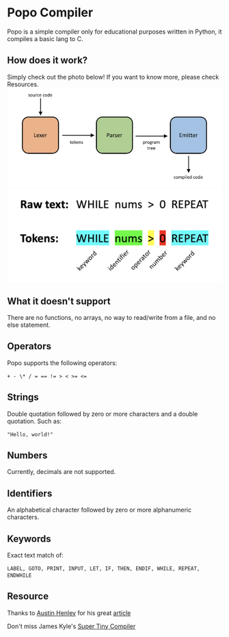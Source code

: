 # Popo Compiler

Popo is a simple compiler only for educational purposes written in Python, it compiles a basic lang to C.

## How does it work?

Simply check out the photo below! If you want to know more, please check Resources.
![Compiler Steps](./images/compilersteps.png)
![Tokens](./images/tokens.png)

## What it doesn't support

There are no functions, no arrays, no way to read/write from a file, and no else statement.

## Operators

Popo supports the following operators:

```
+ - \* / = == != > < >= <=
```

## Strings

Double quotation followed by zero or more characters and a double quotation. Such as:

```
"Hello, world!"
```

## Numbers

Currently, decimals are not supported.

## Identifiers

An alphabetical character followed by zero or more alphanumeric characters.

## Keywords

Exact text match of:

```
LABEL, GOTO, PRINT, INPUT, LET, IF, THEN, ENDIF, WHILE, REPEAT, ENDWHILE
```

## Resource

Thanks to [Austin Henley](https://github.com/AZHenley) for his great [article](http://web.eecs.utk.edu/~azh/blog/teenytinycompiler1.html)

Don't miss James Kyle's [Super Tiny Compiler](https://github.com/jamiebuilds/the-super-tiny-compiler)
